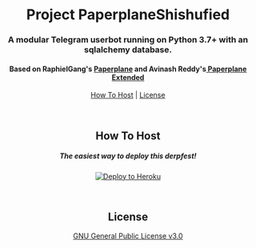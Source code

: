 <h1 align="center">Project PaperplaneShishufied</h1>
<h3 align="center">A modular Telegram userbot running on Python 3.7+ with an sqlalchemy database.</h3>
<h4 align="center">Based on RaphielGang's <a href="https://github.com/RaphielGang/Telegram-UserBot">Paperplane</a> and Avinash Reddy's<a href="https://github.com/AvinashReddy3108/PaperplaneExtended"> Paperplane Extended</a></h4>
<p align="center"><a href="#how-to-host">How To Host</a> | <a href="#license">License</a></p>
<p align="center">&nbsp;</p>
<h2 align="center">How To Host</h2>
<h5 align="center">The easiest way to deploy this derpfest!</h5>
<p align="center"><a href="https://heroku.com/deploy?template=https://github.com/ArnavVarshney/PaperplaneShishufied/"> <img src="https://www.herokucdn.com/deploy/button.svg" alt="Deploy to Heroku" /></a></p>
<p align="center">&nbsp;</p>
<h2 align="center">License</h2>
<p align="center"><a href="https://github.com/ArnavVarshney/PaperplaneShishufied/LICENSE">GNU General Public License v3.0</p>
